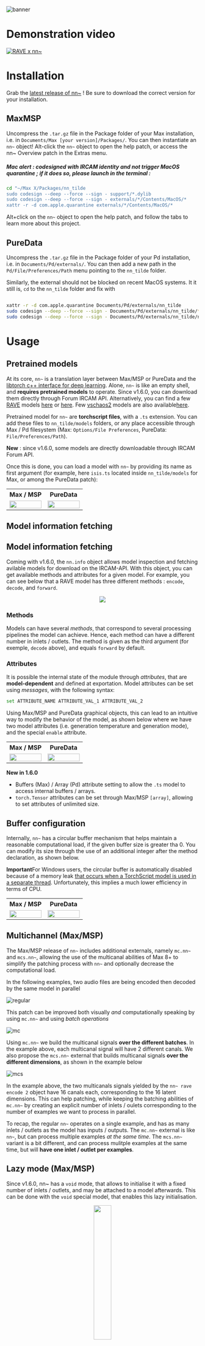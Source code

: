 ![banner](https://github.com/acids-ircam/nn_tilde/raw/master/assets/banner.png)

# Demonstration video

[![RAVE x nn~](http://img.youtube.com/vi/dMZs04TzxUI/mqdefault.jpg)](https://www.youtube.com/watch?v=dMZs04TzxUI)

# Installation

Grab the [latest release of nn~](https://github.com/acids-ircam/nn_tilde/releases/latest) ! Be sure to download the correct version for your installation.

## MaxMSP

Uncompress the `.tar.gz` file in the Package folder of your Max installation, i.e. in `Documents/Max [your version]/Packages/`. You can then instantiate  an `nn~` object!  Alt-click the `nn~` object to open the help patch, or access the nn~ Overview patch in the Extras menu.

##### Mac alert : codesigned with IRCAM identity and not trigger MacOS quarantine ; if it does so,  please launch in the terminal : 

```bash
cd "~/Max X/Packages/nn_tilde
sudo codesign --deep --force --sign - support/*.dylib
sudo codesign --deep --force --sign - externals/*/Contents/MacOS/*
xattr -r -d com.apple.quarantine externals/*/Contents/MacOS/*  
```

Alt+click on the `nn~` object to open the help patch, and follow the tabs to learn more about this project.

## PureData

Uncompress the `.tar.gz` file in the Package folder of your Pd installation, i.e. in `Documents/Pd/externals/`. You can then add a new path in the `Pd/File/Preferences/Path` menu pointing to the `nn_tilde` folder.

Similarly, the external should not be blocked on recent MacOS systems. It it still is, `cd` to the `nn_tilde` folder and fix with

```bash

xattr -r -d com.apple.quarantine Documents/Pd/externals/nn_tilde
sudo codesign --deep --force --sign - Documents/Pd/externals/nn_tilde/*.dylib
sudo codesign --deep --force --sign - Documents/Pd/externals/nn_tilde/nn\~.pd_darwin
```

# Usage

## Pretrained models

At its core, `nn~` is a translation layer between Max/MSP or PureData and the [libtorch c++ interface for deep learning](https://pytorch.org/). Alone, `nn~` is like an empty shell, and **requires pretrained models** to operate. Since v1.6.0, you can download them directly through Forum IRCAM API. Alternatively, you can find a few [RAVE](https://github.com/acids-ircam/RAVE) models [here](https://acids-ircam.github.io/rave_models_download) or [here](https://huggingface.co/Intelligent-Instruments-Lab/rave-models). Few [vschaos2](https://github.com/acids-ircam/vschaos2) models are also available[here](https://www.dropbox.com/sh/avdeiza7c6bn2of/AAAGZsnRo9ZVMa0iFhouCBL-a?dl=0).

Pretrained model for `nn~` are **torchscript files**, with a `.ts` extension. You can add these files to `nn_tilde/models` folders, or any place accessible through Max / Pd filesystem (Max: `Options/File Preferences`, PureData: `File/Preferences/Path`).

**New** : since v1.6.0, some models are directly downloadable through IRCAM Forum API.

Once this is done, you can load a model with `nn~` by providing its name as first argument (for example, here `isis.ts` located inside `nn_tilde/models` for Max, or among the PureData patch):  

<table>
  <tr>
    <th width="50%">Max / MSP</th>
    <th width="50%">PureData</th>
  </tr>
  <tr>
    <td><img width="100%" src="assets/max_instance.png" /></td>
    <td><img width="100%" src="assets/pd_instance.png" /></td>
  </tr>
</table>

## Model information fetching

## Model information fetching

Coming with v1.6.0, the `nn.info` object allows model inspection and fetching avilable models for download on the IRCAM-API. With this object, you can get available methods and attributes for a given model. For example, you can see below that a RAVE model has three different methods : `encode`, `decode`, and `forward`.

<center>
<img src="assets/max_nninfo.png"/>
</center>

### Methods

Models can have several _methods_, that correspond to several processing pipelines the model can achieve. Hence, each method can have a different number in inlets / outlets. The method is given as the third argument (for exemple, `decode` above), and equals `forward` by default.

### Attributes

It is possible the internal state of the module through _attributes_, that are **model-dependent** and defined at exportation. Model attributes can be set using _messages_, with the following syntax:

```bash
set ATTRIBUTE_NAME ATTRIBUTE_VAL_1 ATTRIBUTE_VAL_2
```

Using Max/MSP and PureData graphical objects, this can lead to an intuitive way to modify the behavior of the model, as shown below where we have two model attributes (i.e. generation temperature and generation mode), and the special `enable` attribute.

<table>
  <tr>
    <th width="50%">Max / MSP</th>
    <th width="50%">PureData</th>
  </tr>
  <tr>
    <td><img width="100%" src="assets/max_attr.png" /></td>
    <td><img width="100%" src="assets/pd_attr.png" /></td>
  </tr>
</table>

**New in 1.6.0**

- Buffers (Max) / Array (Pd) attribute setting to allow the `.ts` model to access internal buffers / arrays.
- `torch.Tensor` attributes can be set through Max/MSP `[array]`, allowing to set attributes of unlimited size.

## Buffer configuration

Internally, `nn~` has a circular buffer mechanism that helps maintain a reasonable computational load, if the given buffer size is greater tha 0. You can modify its size through the use of an additional integer after the method declaration, as shown below. 

**Important**For Windows users, the circular buffer is automatically disabled because of a memory leak [that occurs when a TorchScript model is used in a separate thread](https://github.com/pytorch/pytorch/issues/24237). Unfortunately, this implies a much lower efficiency in terms of CPU.  

<table>
  <tr>
    <th width="50%">Max / MSP</th>
    <th width="50%">PureData</th>
  </tr>
  <tr>
    <td><img width="100%" src="assets/max_buffer.png" /></td>
    <td><img width="100%" src="assets/pd_buffer.png" /></td>
  </tr>
</table>

## Multichannel (Max/MSP)

The Max/MSP release of `nn~` includes additional externals, namely `mc.nn~` and `mcs.nn~`, allowing the use of the multicanal abilities of Max 8+ to simplify the patching process with `nn~` and optionally decrease the computational load.

In the following examples, two audio files are being encoded then decoded by the same model in parallel

![regular](assets/max_regular.png)

This patch can be improved both visually _and_ computationally speaking by using `mc.nn~` and using _batch operations_

![mc](assets/max_mc.png)

Using `mc.nn~` we build the multicanal signals **over the different batches**. In the example above, each multicanal signal will have 2 different canals. We also propose the `mcs.nn~` external that builds multicanal signals **over the different dimensions**, as shown in the example below

![mcs](assets/max_mcs.png)

In the example above, the two multicanals signals yielded by the `nn~ rave encode 2` object have 16 canals each, corresponding to the 16 latent dimensions. This can help patching, while keeping the batching abilities of `mc.nn~` by creating an explicit number of inlets / oulets corresponding to the number of examples we want to process in parallel.

To recap, the regular `nn~` operates on a single example, and has as many inlets / outlets as the model has inputs / outputs. The `mc.nn~` external is like `nn~`, but can process multiple examples _at the same time_. The `mcs.nn~` variant is a bit different, and can process mulitple examples at the same time, but will **have one inlet / outlet per examples**.

## Lazy mode (Max/MSP)

Since v1.6.0, nn~ has a `void` mode, that allows to initialise it with a fixed number of inlets / outlets, and may be attached to a model afterwards. This can be done with the `void` special model, that enables this lazy initialisation.

<center>
<img src="assets/max_void.png" width="30%"/>
</center>

## Special messages

### enable [0 / 1]

Enable / Disable computation to save up computation without deleting the model. Similar to how a _bypass_ function would work.

### reload

Dynamically reloads the model. Can be useful if you want to periodically update the state of a model during a training.

### dump

Prints methods / attributes of the loaded model. 

### print_available_models

Prints models downloadable through API.

### download

Download a model from the API. 

### delete

Deletes a downloaded model.

### load

Change dynamically the incoming model.

### method

Change dynamically the used method.

# Build Instructions

## macOS

- Download the latest libtorch (CPU) [here](https://pytorch.org/get-started/locally/) and unzip it to a known directory
- Run the following commands:

```bash
git clone https://github.com/acids-ircam/nn_tilde --recurse-submodules
cd nn_tilde
curl -L https://repo.anaconda.com/miniconda/Miniconda3-latest-MacOSX-arm64.sh > miniconda.sh
chmod +x ./miniconda.sh
bash ./miniconda.sh -b -u -p ./env
source ./env/bin/activate
pip install -r requirements.txt
conda install -c conda-forge curl
mkdir build
cd build
mkdir puredata_include
curl -L https://raw.githubusercontent.com/pure-data/pure-data/master/src/m_pd.h -o puredata_include/m_pd.h
export CC=$(brew --prefix llvm)/bin/clang
export CXX=$(brew --prefix llvm)/bin/clang++
cd build
cmake ../src -DCMAKE_C_COMPILER=$CC -DCMAKE_CXX_COMPILER=$CXX -DCMAKE_PREFIX_PATH=../env/lib/python3.12/site-packages/torch -DCMAKE_BUILD_TYPE=Release -DPUREDATA_INCLUDE_DIR=../puredata_include -DCMAKE_OSX_ARCHITECTURES=arm64
cmake --build . --config Release
```
please replace `arm64` in the last line by `x86_64` if you want compile for 64 bits. You can remove `-DPUREDATA_INCLUDE_DIR=../puredata_include` to compile only for Max. The Max package is produced in `src/`,  and Pd external in `build/frontend/puredata/Release`.


## Windows

- Download Libtorch (CPU) and dependencies [here](https://pytorch.org/get-started/locally/) and unzip to a known directory.
- Install [Visual Studio Redistribuable](https://learn.microsoft.com/fr-fr/cpp/windows/latest-supported-vc-redist?view=msvc-170) 
- Run the following commands (here for Git Bash):
```bash
git clone https://github.com/acids-ircam/nn_tilde --recurse-submodules
cd nn_tilde
curl -L https://download.pytorch.org/libtorch/cpu/libtorch-win-shared-with-deps-2.6.0%2Bcpu.zip > "libtorch.zip"
unzip libtorch.zip
mkdir pd
cd pd
curl -L https://msp.ucsd.edu/Software/pd-0.55-2.msw.zip -o pd.zip
unzip pd.zip
mv pd*/src .
mv pd*/bin .
cd ..
git clone https://github.com/microsoft/vcpkg.git
cd vcpkg 
./bootstrap-vcpkg.bat
./vcpkg.exe integrate install
./vcpkg.exe install curl
cd ..
mkdir build
cd build
mkdir puredata_include
curl -L https://raw.githubusercontent.com/pure-data/pure-data/master/src/m_pd.h -o puredata_include/m_pd.h
export CC=$(brew --prefix llvm)/bin/clang
export CXX=$(brew --prefix llvm)/bin/clang++
cd build
cmake ../src -G "Visual Studio 17 2022" -DTorch_DIR=../libtorch/share/cmake/Torch -DPUREDATA_INCLUDE_DIR=../pd/src -DPUREDATA_BIN_DIR=../pd/bin -A x64
cmake --build . --config Release
```
You can remove `-DPUREDATA_INCLUDE_DIR=../puredata_include` to compile only for Max. The Max package is produced in `src/`,  and Pd external in `build/frontend/puredata/Release`.

## Raspberry Pi

**not availble in v1.6.0, planned in next version ; please take previous versions if needed**

While nn~ can be compiled and used on Raspberry Pi, you may have to consider using lighter deep learning models. We currently only support 64bit OS.

Install nn~ for PureData using

```bash
curl -s https://raw.githubusercontent.com/acids-ircam/nn_tilde/master/install/raspberrypi.sh | bash
```

# Funding

This work is led at IRCAM, and has been funded by the following projects

* [ANR MakiMono](https://acids.ircam.fr/course/makimono/)
* [ACTOR](https://www.actorproject.org/)
* [DAFNE+](https://dafneplus.eu/) N° 101061548

<img src="https://ec.europa.eu/regional_policy/images/information-sources/logo-download-center/eu_co_funded_en.jpg" width=200px/>
